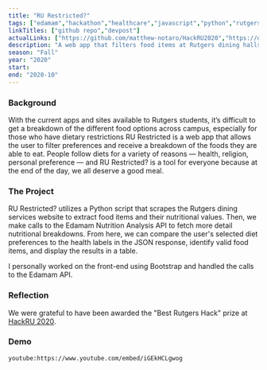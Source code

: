 ```yaml
---
title: "RU Restricted?"
tags: ["edamam","hackathon","healthcare","javascript","python","rutgers"]
linkTitles: ["github repo","devpost"]
actualLinks: ["https://github.com/matthew-notaro/HackRU2020","https://devpost.com/software/ru-restricted"]
description: "A web app that filters food items at Rutgers dining halls for students with diet restrictions."
season: "Fall"
year: "2020"
start: 
end: "2020-10"
--- 
```


### Background
With the current apps and sites available to Rutgers students, it’s difficult to get a breakdown of the different food options across campus, especially for those who have dietary restrictions RU Restricted is a web app that allows the user to filter preferences and receive a breakdown of the foods they are able to eat. People follow diets for a variety of reasons — health, religion, personal preference — and RU Restricted? is a tool for everyone because at the end of the day, we all deserve a good meal.

### The Project 
RU Restricted? utilizes a Python script that scrapes the Rutgers dining services website to extract food items and their nutritional values. Then, we make calls to the Edamam Nutrition Analysis API to fetch more detail nutritional breakdowns. From here, we can compare the user's selected diet preferences to the health labels in the JSON response, identify valid food items, and display the results in a table.

I personally worked on the front-end using Bootstrap and handled the calls to the Edamam API.

### Reflection
We were grateful to have been awarded the "Best Rutgers Hack" prize at <a href="https://hackru-f20.devpost.com/">HackRU 2020</a>.

### Demo
`youtube:https://www.youtube.com/embed/iGEkHCLgwog`